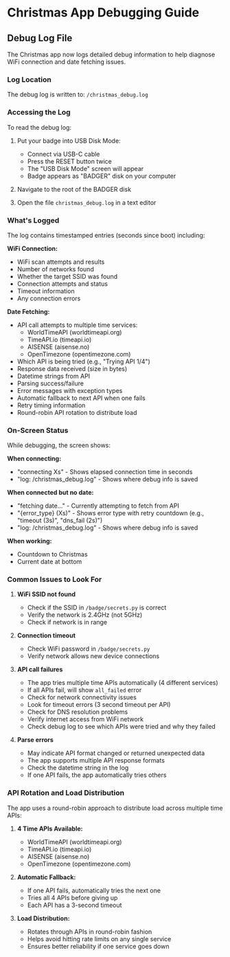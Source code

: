 # Christmas App Debugging Guide

## Debug Log File

The Christmas app now logs detailed debug information to help diagnose WiFi connection and date fetching issues.

### Log Location

The debug log is written to: `/christmas_debug.log`

### Accessing the Log

To read the debug log:

1. Put your badge into USB Disk Mode:
   - Connect via USB-C cable
   - Press the RESET button twice
   - The "USB Disk Mode" screen will appear
   - Badge appears as "BADGER" disk on your computer

2. Navigate to the root of the BADGER disk

3. Open the file `christmas_debug.log` in a text editor

### What's Logged

The log contains timestamped entries (seconds since boot) including:

**WiFi Connection:**
- WiFi scan attempts and results
- Number of networks found
- Whether the target SSID was found
- Connection attempts and status
- Timeout information
- Any connection errors

**Date Fetching:**
- API call attempts to multiple time services:
  - WorldTimeAPI (worldtimeapi.org)
  - TimeAPI.io (timeapi.io)
  - AISENSE (aisense.no)
  - OpenTimezone (opentimezone.com)
- Which API is being tried (e.g., "Trying API 1/4")
- Response data received (size in bytes)
- Datetime strings from API
- Parsing success/failure
- Error messages with exception types
- Automatic fallback to next API when one fails
- Retry timing information
- Round-robin API rotation to distribute load

### On-Screen Status

While debugging, the screen shows:

**When connecting:**
- "connecting Xs" - Shows elapsed connection time in seconds
- "log: /christmas_debug.log" - Shows where debug info is saved

**When connected but no date:**
- "fetching date..." - Currently attempting to fetch from API
- "{error_type} (Xs)" - Shows error type with retry countdown (e.g., "timeout (3s)", "dns_fail (2s)")
- "log: /christmas_debug.log" - Shows where debug info is saved

**When working:**
- Countdown to Christmas
- Current date at bottom

### Common Issues to Look For

1. **WiFi SSID not found**
   - Check if the SSID in `/badge/secrets.py` is correct
   - Verify the network is 2.4GHz (not 5GHz)
   - Check if network is in range

2. **Connection timeout**
   - Check WiFi password in `/badge/secrets.py`
   - Verify network allows new device connections

3. **API call failures**
   - The app tries multiple time APIs automatically (4 different services)
   - If all APIs fail, will show `all_failed` error
   - Check for network connectivity issues
   - Look for timeout errors (3 second timeout per API)
   - Check for DNS resolution problems
   - Verify internet access from WiFi network
   - Check debug log to see which APIs were tried and why they failed

4. **Parse errors**
   - May indicate API format changed or returned unexpected data
   - The app supports multiple API response formats
   - Check the datetime string in the log
   - If one API fails, the app automatically tries others

### API Rotation and Load Distribution

The app uses a round-robin approach to distribute load across multiple time APIs:

1. **4 Time APIs Available:**
   - WorldTimeAPI (worldtimeapi.org)
   - TimeAPI.io (timeapi.io)
   - AISENSE (aisense.no)
   - OpenTimezone (opentimezone.com)

2. **Automatic Fallback:**
   - If one API fails, automatically tries the next one
   - Tries all 4 APIs before giving up
   - Each API has a 3-second timeout

3. **Load Distribution:**
   - Rotates through APIs in round-robin fashion
   - Helps avoid hitting rate limits on any single service
   - Ensures better reliability if one service goes down
